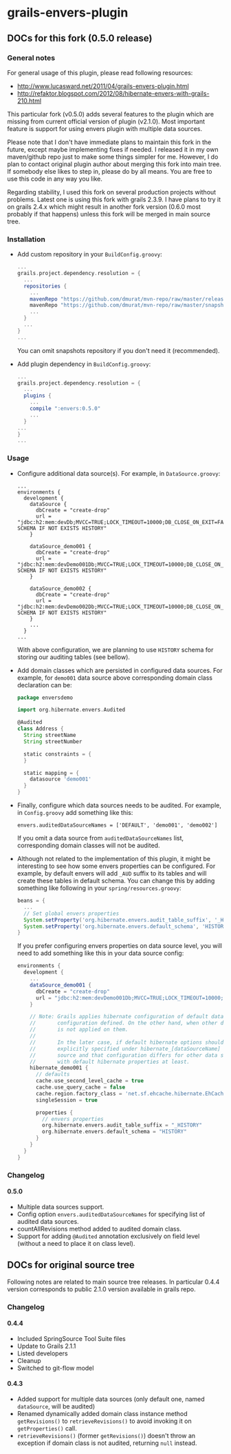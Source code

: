 # grails-envers-plugin

## DOCs for this fork (0.5.0 release)

### General notes

For general usage of this plugin, please read following resources:
 * http://www.lucasward.net/2011/04/grails-envers-plugin.html
 * http://refaktor.blogspot.com/2012/08/hibernate-envers-with-grails-210.html

This particular fork (v0.5.0) adds several features to the plugin which are missing from current official version of plugin (v2.1.0).
Most important feature is support for using envers plugin with multiple data sources.

Please note that I don't have immediate plans to maintain this fork in the future, except maybe implementing fixes if needed. I released it in my own
maven/github repo just to make some things simpler for me. However, I do plan to contact original plugin author about merging this fork into main tree.
If somebody else likes to step in, please do by all means. You are free to use this code in any way you like.

Regarding stability, I used this fork on several production projects without problems. Latest one is using this fork with grails 2.3.9. I have plans to
try it on grails 2.4.x which might result in another fork version (0.6.0 most probably if that happens) unless this fork will be merged in main source
tree.

### Installation
 * Add custom repository in your `BuildConfig.groovy`:
   ```groovy
   ...
   grails.project.dependency.resolution = {
     ...
     repositories {
       ...
       mavenRepo "https://github.com/dmurat/mvn-repo/raw/master/releases/"
       mavenRepo "https://github.com/dmurat/mvn-repo/raw/master/snapshots/"
       ...
     }
     ...
   }
   ...
   ```
   You can omit snapshots repository if you don't need it (recommended).

 * Add plugin dependency in `BuildConfig.groovy`:
   ```groovy
   ...
   grails.project.dependency.resolution = {
     ...
     plugins {
       ...
       compile ":envers:0.5.0"
       ...
     }
   ...
   }
   ...

   ```

### Usage
 * Configure additional data source(s). For example, in `DataSource.groovy`:
   ```
   ...
   environments {
     development {
       dataSource {
         dbCreate = "create-drop"
         url = "jdbc:h2:mem:devDb;MVCC=TRUE;LOCK_TIMEOUT=10000;DB_CLOSE_ON_EXIT=FALSE;INIT=CREATE SCHEMA IF NOT EXISTS HISTORY"
       }

       dataSource_demo001 {
         dbCreate = "create-drop"
         url = "jdbc:h2:mem:devDemo001Db;MVCC=TRUE;LOCK_TIMEOUT=10000;DB_CLOSE_ON_EXIT=FALSE;INIT=CREATE SCHEMA IF NOT EXISTS HISTORY"
       }

       dataSource_demo002 {
         dbCreate = "create-drop"
         url = "jdbc:h2:mem:devDemo002Db;MVCC=TRUE;LOCK_TIMEOUT=10000;DB_CLOSE_ON_EXIT=FALSE;INIT=CREATE SCHEMA IF NOT EXISTS HISTORY"
       }
       ...
     }
   ...
   ```
   With above configuration, we are planning to use `HISTORY` schema for storing our auditing tables (see bellow).

 * Add domain classes which are persisted in configured data sources. For example, for `demo001` data source above corresponding domain class declaration can be:
   ```groovy
   package enversdemo

   import org.hibernate.envers.Audited

   @Audited
   class Address {
     String streetName
     String streetNumber

     static constraints = {
     }

     static mapping = {
       datasource 'demo001'
     }
   }

   ```
 * Finally, configure which data sources needs to be audited. For example, in `Config.groovy` add something like this:
   ```
   envers.auditedDataSourceNames = ['DEFAULT', 'demo001', 'demo002']
   ```
   If you omit a data source from `auditedDataSourceNames` list, corresponding domain classes will not be audited.

 * Although not related to the implementation of this plugin, it might be interesting to see how some envers properties can be configured. For example,
   by default envers will add `_AUD` suffix to its tables and will create these tables in default schema. You can change this by adding something like
   following in your `spring/resources.groovy`:
   ```groovy
   beans = {
     ...
     // Set global envers properties
     System.setProperty('org.hibernate.envers.audit_table_suffix', '_HISTORY')
     System.setProperty('org.hibernate.envers.default_schema', 'HISTORY')
   }
   ```

   If you prefer configuring envers properties on data source level, you will need to add something like this in your data source config:
   ```groovy
   environments {
     development {
       ...
       dataSource_demo001 {
         dbCreate = "create-drop"
         url = "jdbc:h2:mem:devDemo001Db;MVCC=TRUE;LOCK_TIMEOUT=10000;DB_CLOSE_ON_EXIT=FALSE;INIT=CREATE SCHEMA IF NOT EXISTS HISTORY"
       }

       // Note: Grails applies hibernate configuration of default data source to every other data source when they doesn't have explicit hibernate
       //       configuration defined. On the other hand, when other data sources have explicit hibernate configuration, then default hibernate config
       //       is not applied on them.
       //
       //       In the later case, if default hibernate options should be used for other data sources, default hibernate config options must be
       //       explicitly specified under hibernate_[dataSourceName] for each other data source. If hibernate configuration is set for default data
       //       source and that configuration differs for other data sources, then other data sources needs to have its own hibernate config defined
       //       with default hibernate properties at least.
       hibernate_demo001 {
         // defaults
         cache.use_second_level_cache = true
         cache.use_query_cache = false
         cache.region.factory_class = 'net.sf.ehcache.hibernate.EhCacheRegionFactory'
         singleSession = true

         properties {
           // envers properties
           org.hibernate.envers.audit_table_suffix = "_HISTORY"
           org.hibernate.envers.default_schema = "HISTORY"
         }
       }
     }
   }
   ```

### Changelog
#### 0.5.0
 * Multiple data sources support.
 * Config option `envers.auditedDataSourceNames` for specifying list of audited data sources.
 * countAllRevisions method added to audited domain class.
 * Support for adding `@Audited` annotation exclusively on field level (without a need to place it on class level).


## DOCs for original source tree
Following notes are related to main source tree releases. In particular 0.4.4 version corresponds to public 2.1.0 version available in grails repo.

### Changelog
#### 0.4.4
 * Included SpringSource Tool Suite files
 * Update to Grails 2.1.1
 * Listed developers
 * Cleanup
 * Switched to git-flow model

#### 0.4.3
 * Added support for multiple data sources (only default one, named `dataSource`, will be audited)
 * Renamed dynamically added domain class instance method `getRevisions()` to `retrieveRevisions()` to avoid invoking it on `getProperties()` call.
 * `retrieveRevisions()` (former `getRevisions()`) doesn't throw an exception if domain class is not audited, returning `null` instead.
